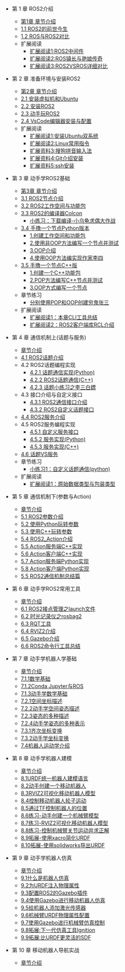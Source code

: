 - 第 1 章 ROS2介绍
  - [第1章 章节介绍](chapt1/章节介绍.md)
  - [1.1 ROS2的前世今生](chapt1/1.1ROS2的前世今生.md) 
  - [1.2 ROS与ROS2对比](chapt1/1.2ROS与ROS2对比.md) 
  - 扩展阅读
    - [扩展阅读1:ROS2中间件](chapt1/扩展阅读1-ROS2中间件.md) 
    - [扩展阅读2:ROS镇长与艳娘传奇](chapt1/扩展阅读2-ROS镇长与艳娘传奇.md) 
    - [扩展阅读3:ROS2VSROS详细对比](chapt1/扩展阅读3-ROS2VSROS详细对比.md) 
  
- 第 2 章 准备环境与安装ROS2 
  - [第2章 章节介绍](chapt2/章节介绍.md) 
  - [2.1 安装虚拟机和Ubuntu](chapt2/2.1系统安装_虚拟机版本.md)  
  - [2.2 安装ROS2](chapt2/2.3ROS2的安装.md) 
  - [2.3 动手玩ROS2](chapt2/2.4动手玩ROS2.md)  
  - [2.4 VsCode编辑器安装与配置](chapt2/2.5VsCode编译器安装与配置.md) 
  - 扩展阅读
    -  [扩展阅读1:安装Ubuntu双系统](chapt2/扩展阅读1-安装Ubuntu双系统.md) 
    -  [扩展阅读2:Linux常用指令](chapt2/扩展阅读2-Linux常用指令.md) 
    -  [扩展资料3:搜狗拼音输入法](chapt2/扩展资料3-搜狗拼音输入法.md) 
    -  [扩展资料4:Git介绍安装](chapt2/扩展资料4-Git介绍安装.md) 
    -  [扩展资料5:ssh安装](chapt2/扩展资料5-ssh安装.md) 

- 第 3 章 动手学ROS2基础
  - [第3章 章节介绍](chapt3/章节介绍.md) 
  - [3.1 ROS2节点介绍](chapt3/3.1ROS2节点介绍.md)
  - [3.2 ROS2工作空间与功能包](chapt3/3.2ROS2工作空间介绍.md)
  - [3.3 ROS2的编译器Colcon](chapt3/3.3ROS2的编译器Colcon.md)
    - [小练习：下载编译-小乌龟求偶大作战](chapt3/3.4小游戏_小乌龟求偶大作战.md) 
  - [3.4 手撸一个节点Python版本](chapt3/3.5手撸一个节点Python版本.md) 
    -  [1.创建工作空间和功能包](chapt3/3.5.1创建工作空间和功能包.md) 
    -  [2.使用非OOP方法编写一个节点并测试](chapt3/3.5.2使用非OOP方法编写一个节点并测试.md) 
    -  [3.OOP介绍](chapt3/3.5.3OOP介绍.md) 
    -  [4.使用OOP方法编实现作家李四](chapt3/3.5.4使用OOP方法编实现作家李四.md) 
  - [3.5 手撸一个节点C++版](chapt3/3.6手撸一个节点C++版.md) 
    - [1.创建一个C++功能包](chapt3/3.6.1创建一个C++功能包.md) 
    - [2.POP方法编写C++节点并测试](chapt3/3.6.2POP方法编写C++节点并测试.md) 
    - [3.OOP方式编写一个节点](chapt3/3.6.3OOP方式编写一个节点.md) 
  - 章节练习
    -  [分别使用POP和OOP创建穷鬼张三](chapt3\分别使用POP和OOP创建穷鬼张三.md) 
  - 扩展阅读
    -  [扩展阅读1：本章CLI工具总结](chapt3/3.7扩展阅读.md)  
    -  [扩展阅读2：ROS2客户端库RCL介绍](chapt3\扩展阅读2：ROS2客户端库RCL介绍.md) 
- 第 4 章 通信机制上(话题与服务)
  - [章节介绍](chapt4/章节介绍.md) 
  - [4.1 ROS2话题介绍](chapt4/4.1ROS2话题介绍.md) 
  - 4.2 ROS2话题编程实现
    - [4.2.1 话题通信实现(Python)](chapt4/4.2话题通信实现(Python).md) 
    - [4.2.2 ROS2话题通信(C++)](chapt4/4.3ROS2话题通信(C++).md) 
    - [4.2.3 话题小练习之李三白嫖](chapt4/4.4话题小练习-李三白嫖.md) 
  - 4.3 接口介绍与自定义接口
    - [4.3.1 ROS2通信接口介绍](chapt4/4.5ROS2通信接口介绍.md) 
    - [4.3.2 ROS2自定义话题接口](chapt4/4.6ROS2自定义话题接口.md) 
  - [4.4 ROS2服务介绍](chapt4/4.7ROS2服务介绍.md) 
  - 4.5 ROS2服务编程实现
    - [4.5.1 自定义服务接口](chapt4/4.8自定义服务接口.md) 
    - [4.5.2 服务实现(Python)](chapt4/4.9服务实现(Python).md) 
    - [4.5.3 服务实现(C++)](chapt4/4.10服务实现(C++).md) 
  - [4.6 话题VS服务](chapt4/4.12话题VS服务.md) 
  - 章节练习
    - [小练习1：自定义话题通信(python)](chapt4/4.11自定义话题通信(python).md) 
  - 扩展阅读
    - [扩展阅读1：原始数据类型与包装类型](chapt4/4.13扩展阅读原始数据类型与包装类型.md) 
  
- 第 5 章 通信机制下(参数与Action)
  -  [章节介绍](chapt5/章节介绍.md)  
  -  [5.1 ROS2参数介绍](chapt5/5.1ROS2参数介绍.md) 
  -  [5.2 使用Python玩转参数](chapt5/5.2使用Python玩转参数.md) 
  -  [5.3 使用C++玩转参数](chapt5/5.3使用C++玩转参数.md) 
  -  [5.4 ROS2_Action介绍](chapt5/5.4ROS2_Action介绍.md) 
    -  [5.5 Action服务端C++实现](chapt5/5.5Action服务端C++实现.md) 
    -  [5.6 Action客户端C++实现](chapt5/5.6Action客户端C++实现.md) 
    -  [5.7 Action服务端Python实现](chapt5/5.7Action服务端Python实现.md) 
    -  [5.8 Action客户端Python实现](chapt5/5.8Action客户端Python实现.md) 
  -  [5.5 ROS2通信机制总结篇](chapt5/5.9ROS2通信机制大总结.md) 

- 第 6 章 动手学ROS2常用工具
  -  [章节介绍](chapt6/章节介绍.md) 
  -  [6.1 ROS2接点管理之launch文件](chapt6/6.1ROS2接点管理之launch文件.md) 
  -  [6.2 时光记录仪之rosbag2](chapt6/6.2时光记录仪之rosbag2.md) 
  -  [6.3 RQT工具](chapt6/6.3RQT工具.md) 
  -  [6.4 RVIZ2介绍](chapt6/6.4RVIZ2.md) 
  -  [6.5 Gazebo介绍](chapt6/6.5Gazebo介绍.md) 
  -  [6.6 ROS2命令行工具总结](chapt6/6.6ROS2命令行工具.md) 

- 第 7 章 动手学机器人学基础

  -  [章节介绍](chapt7/章节介绍.md) 
  -  [7.1.1数学基础](chapt7/7.1.1数学基础.md)
  -  [7.1.2Conda,Jupyter与ROS](chapt7/7.1.2Conda,Jupyter与ROS2.md)
  -  [7.1.3动手学数学基础](chapt7/7.1.3动手学数学基础.md)
  -  [7.2.1空间坐标描述](chapt7/7.2.1空间坐标描述.md)
  -  [7.2.2动手学空间姿态描述](chapt7/7.2.2动手学空间姿态描述.md)
  -  [7.2.3姿态的多种描述](chapt7/7.2.3姿态的多种表示.md)
  -  [7.2.4动手学姿态的多种表示](chapt7/7.2.4动手学姿态的多种表示.md)
  -  [7.3.1齐次坐标变换](chapt7/7.3.1齐次坐标变换.md)
  -   [7.3.2动手学坐标变换](chapt7/7.3.2动手学坐标变换.md) 
  -   [7.4机器人运动学介绍](chapt7/7.4机器人运动学介绍.md)

- 第 8 章 动手学机器人建模
  - [章节介绍](chapt8/章节介绍.md) 
  -  [8.1URDF统一机器人建模语言](chapt8/8.1URDF统一机器人建模语言.md)
  -  [8.2动手创建一个移动机器人](chapt8/8.2动手创建一个移动机器人.md) 
  -  [8.3RVIZ2可视化移动机器人模型](chapt8/8.3RVIZ2可视化移动机器人模型.md) 
  -  [8.4控制移动机器人轮子运动](chapt8/8.4控制移动机器人轮子运动.md) 
  -  [8.5通过TF控制机器人的位置](chapt8/8.5通过TF控制机器人的位置.md) 
  -  [8.6练习-动手创建一个机械臂模型](chapt8/8.6练习-动手创建一个机械臂模型.md) 
  -  [8.7练习-RVIZ2可视化移动机器人模型](chapt8/8.7练习-RVIZ2可视化移动机器人模型.md) 
  -  [8.8练习-控制机械臂关节运动并求正解](chapt8/8.8练习-控制机械臂关节运动并求正解.md) 
  -  [8.9拓展-使用xacro简化URDF](chapt8/8.9拓展-使用xacro简化URDF.md) 
  -  [8.10拓展-使用solidworks导出URDF](chapt8/8.10拓展-使用solidworks导出URDF.md) 

- 第 9 章 动手学机器人仿真
  -  [章节介绍](chapt9/章节介绍.md)  
  - [9.1什么是机器人仿真](chapt9/9.1什么是机器人仿真.md) 
  -  [9.2为URDF注入物理属性](chapt9/9.2为URDF注入物理属性.md) 
  -  [9.3配置ROS2的Gazebo插件](chapt9/9.3配置ROS2的Gazebo插件.md) 
  -  [9.4使用Gazebo进行移动机器人仿真](chapt9/9.4使用Gazebo进行移动机器人仿真.md) 
  -  [9.5给机器人添加激光传感器](chapt9/9.5给机器人添加激光传感器.md) 
  -  [9.6机械臂URDF物理属性配置](chapt9/9.6机械臂URDF物理属性配置.md) 
  -  [9.7使用Gazebo进行机械臂仿真控制](chapt9/9.7使用Gazebo进行机械臂仿真控制.md) 
  -  [9.8拓展:下一代仿真工具Ignition](chapt9/9.8下一代仿真工具Ignition.md) 
  -  [9.9拓展:比URDF更灵活的SDF](chapt9/9.9比URDF更灵活的SDF.md) 

- 第 10 章 移动机器人导航实战
  -  [章节介绍](chapt10/章节介绍.md) 

​	
